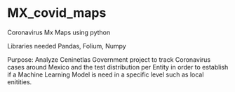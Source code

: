 # MX_covid_maps

Coronavirus Mx Maps using python

Libraries needed Pandas, Folium, Numpy


Purpose: Analyze Ceninetlas Government project to track Coronavirus cases around Mexico and the test distribution per Entity in order to establish if a Machine Learning Model is need in a specific level such as local enitities.
